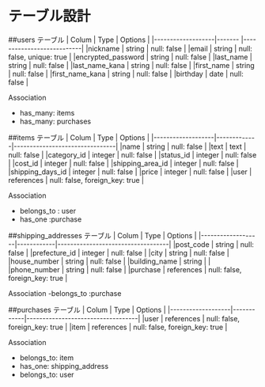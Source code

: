 # テーブル設計

##users テーブル
| Colum             | Type   | Options                   |
|-------------------|------- |---------------------------|
|nickname           | string | null: false               |
|email              | string | null: false, unique: true |
|encrypted_password | string | null: false               |
|last_name          | string | null: false               |
|last_name_kana     | string | null: false               |
|first_name         | string | null: false               |
|first_name_kana    | string | null: false               |
|birthday           | date   | null: false               |

Association
- has_many: items
- has_many: purchases


##items テーブル
| Colum             | Type        | Options                        |
|-------------------|-------------|--------------------------------|
|name               | string      | null: false                    |
|text               | text        | null: false                    | 
|category_id        | integer     | null: false                    |
|status_id          | integer     | null: false                    |
|cost_id            | integer     | null: false                    |
|shipping_area_id   | integer     | null: false                    |
|shipping_days_id   | integer     | null: false                    |
|price              | integer     | null: false                    |
|user               | references  | null: false, foreign_key: true |

Association
- belongs_to : user
- has_one :purchase


##shipping_addresses テーブル
| Colum             | Type       | Options                           |
|-------------------|------------|-----------------------------------|
|post_code          | string     | null: false                       |
|prefecture_id      | integer    | null: false                       |
|city               | string     | null: false                       |
|house_number       | string     | null: false                       |
|building_name      | string     |                                   |
|phone_number       | string     | null: false                       |
|purchase           | references | null: false, foreign_key: true    |

Association
-belongs_to :purchase

##purchases テーブル
| Colum             | Type       | Options                           |
|-------------------|------------|-----------------------------------|
|user               | references | null: false, foreign_key: true    | 
|item               | references | null: false, foreign_key: true    | 

Association
- belongs_to: item
- has_one: shipping_address
- belongs_to: user
